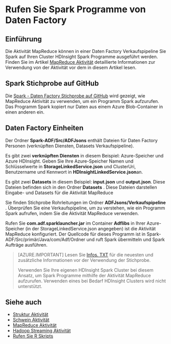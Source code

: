 <properties 
    pageTitle="Rufen Sie Spark Programme von Azure Data Factory" 
    description="Informationen Sie zum Aufrufen Spark Programme von einer Azure Daten Factory mithilfe der MapReduce Aktivität." 
    services="data-factory" 
    documentationCenter="" 
    authors="spelluru" 
    manager="jhubbard" 
    editor="monicar"/>

<tags 
    ms.service="data-factory" 
    ms.workload="data-services" 
    ms.tgt_pltfrm="na" 
    ms.devlang="na" 
    ms.topic="article" 
    ms.date="08/25/2016" 
    ms.author="spelluru"/>

# <a name="invoke-spark-programs-from-data-factory"></a>Rufen Sie Spark Programme von Daten Factory
## <a name="introduction"></a>Einführung
Die Aktivität MapReduce können in einer Daten Factory Verkaufspipeline Sie Spark auf Ihren Cluster HDInsight Spark Programme ausgeführt werden. Finden Sie im Artikel [MapReduce Aktivität](data-factory-map-reduce.md) detaillierte Informationen zur Verwendung von der Aktivität vor dem in diesem Artikel lesen. 

## <a name="spark-sample-on-github"></a>Spark Stichprobe auf GitHub
Die [Spark - Daten Factory Stichprobe auf GitHub](https://github.com/Azure/Azure-DataFactory/tree/master/Samples/Spark) wird gezeigt, wie MapReduce Aktivität zu verwenden, um ein Programm Spark aufzurufen. Das Programm Spark kopiert nur Daten aus einem Azure Blob-Container in einen anderen ein. 

## <a name="data-factory-entities"></a>Daten Factory Einheiten
Der Ordner **Spark-ADF/Src/ADFJsons** enthält Dateien für Daten Factory Personen (verknüpften Diensten, Datasets Verkaufspipeline).  

Es gibt zwei **verknüpften Diensten** in diesem Beispiel: Azure-Speicher und Azure HDInsight. Geben Sie Ihre Azure-Speicher Namen und Schlüsselwerte in **StorageLinkedService.json** und ClusterUri, Benutzername und Kennwort in **HDInsightLinkedService.json**an.

Es gibt zwei **Datasets** in diesem Beispiel: **input.json** und **output.json**. Diese Dateien befinden sich in den Ordner **Datasets** .  Diese Dateien darstellen Eingabe- und Datasets für die Aktivität MapReduce

Sie finden Stichprobe Rohrleitungen im Ordner **ADFJsons/Verkaufspipeline** . Überprüfen Sie eine Verkaufspipeline, um zu verstehen, wie ein Programm Spark aufrufen, indem Sie die Aktivität MapReduce verwenden. 

Rufen Sie **com.adf.sparklauncher.jar** im Container **Adflibs** in Ihrer Azure-Speicher (in der StorageLinkedService.json angegeben) ist die Aktivität MapReduce konfiguriert. Der Quellcode für dieses Programm ist in Spark-ADF/Src/primär/Java/com/Adf/Ordner und ruft Spark übermitteln und Spark Aufträge ausführen. 

> [AZURE.IMPORTANT] 
> Lesen Sie [Infos. TXT](https://github.com/Azure/Azure-DataFactory/blob/master/Samples/Spark/README.txt) für die neuesten und zusätzliche Informationen vor der Verwendung der Stichprobe. 
>  
> Verwenden Sie Ihre eigenen HDInsight Spark Cluster bei diesem Ansatz, um Spark Programme mithilfe der Aktivität MapReduce aufzurufen. Verwenden eines bei Bedarf HDInsight Clusters wird nicht unterstützt.   


## <a name="see-also"></a>Siehe auch
- [Struktur Aktivität](data-factory-hive-activity.md)
- [Schwein Aktivität](data-factory-pig-activity.md)
- [MapReduce Aktivität](data-factory-map-reduce.md)
- [Hadoop Streaming Aktivität](data-factory-hadoop-streaming-activity.md)
- [Rufen Sie R Skripts](https://github.com/Azure/Azure-DataFactory/tree/master/Samples/RunRScriptUsingADFSample)
